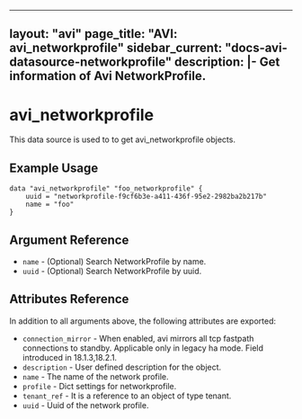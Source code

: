 <!--
    Copyright 2021 VMware, Inc.
    SPDX-License-Identifier: Mozilla Public License 2.0
-->
---
layout: "avi"
page_title: "AVI: avi_networkprofile"
sidebar_current: "docs-avi-datasource-networkprofile"
description: |-
  Get information of Avi NetworkProfile.
---

# avi_networkprofile

This data source is used to to get avi_networkprofile objects.

## Example Usage

```hcl
data "avi_networkprofile" "foo_networkprofile" {
    uuid = "networkprofile-f9cf6b3e-a411-436f-95e2-2982ba2b217b"
    name = "foo"
}
```

## Argument Reference

* `name` - (Optional) Search NetworkProfile by name.
* `uuid` - (Optional) Search NetworkProfile by uuid.

## Attributes Reference

In addition to all arguments above, the following attributes are exported:

* `connection_mirror` - When enabled, avi mirrors all tcp fastpath connections to standby. Applicable only in legacy ha mode. Field introduced in 18.1.3,18.2.1.
* `description` - User defined description for the object.
* `name` - The name of the network profile.
* `profile` - Dict settings for networkprofile.
* `tenant_ref` - It is a reference to an object of type tenant.
* `uuid` - Uuid of the network profile.

